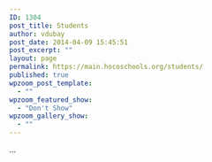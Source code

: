 ```yaml
---
ID: 1304
post_title: Students
author: vdubay
post_date: 2014-04-09 15:45:51
post_excerpt: ""
layout: page
permalink: https://main.hocoschools.org/students/
published: true
wpzoom_post_template:
  - ""
wpzoom_featured_show:
  - "Don't Show"
wpzoom_gallery_show:
  - ""
---
```

...